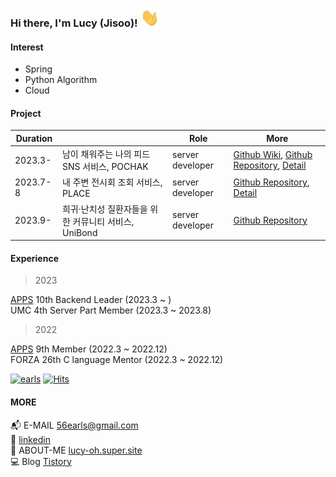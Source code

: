 
### Hi there, I'm Lucy (Jisoo)! <img src="https://raw.githubusercontent.com/ABSphreak/ABSphreak/master/gifs/Hi.gif" width="30px">


#### Interest
- Spring
- Python Algorithm
- Cloud

#### Project
| Duration                  |        | Role              | More                                      |
|---------------------------|--------|-------------------|---------------------------------------------|
| 2023.3-  | 남이 채워주는 나의 피드 SNS 서비스, POCHAK | server developer | [Github Wiki](https://github.com/APPS-sookmyung/2023-POCHAK-server/wiki), [Github Repository](https://github.com/APPS-sookmyung/2023-POCHAK-server), [Detail](https://lucy-oh.super.site/%EC%A3%BC%EC%9A%94-%ED%94%84%EB%A1%9C%EC%A0%9D%ED%8A%B8/%EB%82%A8%EC%9D%B4-%EC%B1%84%EC%9B%8C%EC%A3%BC%EB%8A%94-%EB%82%98%EC%9D%98-%ED%94%84%EB%A1%9C%ED%95%84-sns-pochak) |
| 2023.7-8 | 내 주변 전시회 조회 서비스, PLACE | server developer | [Github Repository](https://github.com/PLACE-4th-UMC/PLACE-server), [Detail](https://lucy-oh.super.site/%EC%A3%BC%EC%9A%94-%ED%94%84%EB%A1%9C%EC%A0%9D%ED%8A%B8/%EC%A0%84%EC%8B%9C%ED%9A%8C-%EC%A1%B0%ED%9A%8C-%EC%84%9C%EB%B9%84%EC%8A%A4-place) |
| 2023.9-  | 희귀·난치성 질환자들을 위한 커뮤니티 서비스, UniBond | server developer | [Github Repository](https://github.com/UniBond-jijijin/UniBond-server) |

#### Experience
> 2023

[APPS](https://github.com/APPS-sookmyung) 10th Backend Leader (2023.3 ~ ) <br>
UMC 4th Server Part Member (2023.3 ~ 2023.8) 

> 2022

[APPS](https://github.com/APPS-sookmyung) 9th Member (2022.3 ~ 2022.12) <br>
FORZA 26th C language Mentor (2022.3 ~ 2022.12)


[![earls](http://mazassumnida.wtf/api/mini/generate_badge?boj=earls)](https://solved.ac/earls)
[![Hits](https://hits.seeyoufarm.com/api/count/incr/badge.svg?url=https%3A%2F%2Fgithub.com%2F5jisoo&count_bg=%233DC8A4&title_bg=%23555555&icon=&icon_color=%23FFFFFF&title=hits&edge_flat=false)](https://hits.seeyoufarm.com)

#### MORE
📬 E-MAIL [56earls@gmail.com](mailto:56earls@gmail.com) <br>
🔭 [linkedin](https://www.linkedin.com/in/jisoo-oh-34197125b/) <br>
📃 ABOUT-ME [lucy-oh.super.site](https://lucy-oh.super.site/) <br>
💻 Blog [Tistory](https://5ji-record.tistory.com/)
